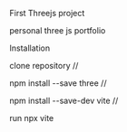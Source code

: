 First Threejs project

personal three js portfolio

Installation

clone repository
//

npm install --save three
//

npm install --save-dev vite
//

run
npx vite
